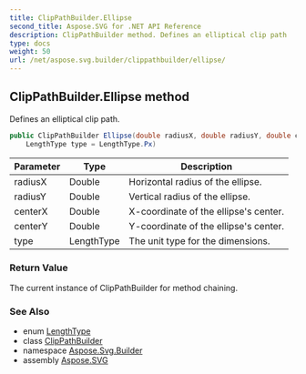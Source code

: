 ```yaml
---
title: ClipPathBuilder.Ellipse
second_title: Aspose.SVG for .NET API Reference
description: ClipPathBuilder method. Defines an elliptical clip path
type: docs
weight: 50
url: /net/aspose.svg.builder/clippathbuilder/ellipse/
---
```

## ClipPathBuilder.Ellipse method

Defines an elliptical clip path.

```csharp
public ClipPathBuilder Ellipse(double radiusX, double radiusY, double centerX, double centerY, 
    LengthType type = LengthType.Px)
```

| Parameter | Type | Description |
| --- | --- | --- |
| radiusX | Double | Horizontal radius of the ellipse. |
| radiusY | Double | Vertical radius of the ellipse. |
| centerX | Double | X-coordinate of the ellipse's center. |
| centerY | Double | Y-coordinate of the ellipse's center. |
| type | LengthType | The unit type for the dimensions. |

### Return Value

The current instance of ClipPathBuilder for method chaining.

### See Also

* enum [LengthType](../../lengthtype/)
* class [ClipPathBuilder](../)
* namespace [Aspose.Svg.Builder](../../../aspose.svg.builder/)
* assembly [Aspose.SVG](../../../)
